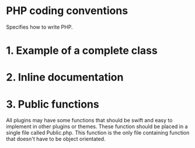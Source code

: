 # PHP coding conventions
Specifies how to write PHP. 

# 1. Example of a complete class

# 2. Inline documentation

# 3. Public functions 
All plugins may have some functions that should be swift and easy to implement in other plugins or themes. These function should be placed in a single file called Public.php. This function is the only file containing function that doesn't have to be object orientated.
